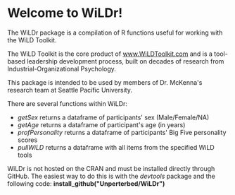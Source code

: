 # Welcome to WiLDr!

The WiLDr package is a compilation of R functions useful for working with the WiLD Toolkit.

The WiLD Toolkit is the core product of www.WiLDToolkit.com and is a tool-based leadership development process, built on decades of research from Industrial-Organizational Psychology.

This package is intended to be used by members of Dr. McKenna's research team at Seattle Pacific University.

There are several functions within WiLDr:
* _getSex_ returns a dataframe of participants' sex (Male/Female/NA)
* _getAge_ returns a dataframe of participant's age (in years)
* _profPersonality_ returns a dataframe of participants' Big Five personality scores
* _pullWiLD_ returns a dataframe with all items from the specified WiLD tools

WiLDr is not hosted on the CRAN and must be installed directly through GitHub.
The easiest way to do this is with the _devtools_ package and the following code:
**install_github("Unperterbed/WiLDr")**